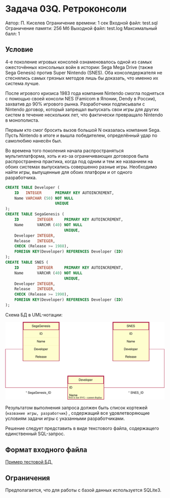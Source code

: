 # Задача 03Q. Ретроконсоли

Автор: П. Киселев Ограничение времени: 1 сек
Входной файл: test.sql Ограничение памяти: 256 Мб
Выходной файл: test.log
Максимальный балл: 1

## Условие

4-е поколение игровых консолей ознаменовалось одной из самых ожесточённых консольных войн в истории: Sega Mega Drive (также Sega Genesis) против Super Nintendo (SNES). Оба консоледержателя не стеснялись самых грязных методов лишь бы доказать, что именно их система лучше.

После игрового кризиса 1983 года компания Nintendo смогла подняться с помощью своей консоли NES (Famicom в Японии, Dendy в России), захватив до 90% игрового рынка. Разработчики подписывали с Nintendo договор, который запрещал выпускать свои игры для других систем в течение нескольких лет, что фактически превращало Nintendo в монополиста.

Первым кто смог бросить вызов большой N оказалась компания Sega. Пусть Nintendo в итоге и вышла победителем, определённый удар по самолюбию нанесён был.

Во времена того поколения начала распространяться мультиплатформа, хоть и из-за ограничивающих договоров была распространена практика, когда под одним и тем же названием на обоих системах выпускались совершенно разные игры. Необходимо найти игры, выпущенные для обоих платформ и от одного разработчика.

```sql
CREATE TABLE Developer (
    ID   INTEGER      PRIMARY KEY AUTOINCREMENT,
    Name VARCHAR (50) NOT NULL
                      UNIQUE
);
CREATE TABLE SegaGenesis (
    ID        INTEGER     PRIMARY KEY AUTOINCREMENT,
    Name      VARCHR (40) NOT NULL
                          UNIQUE,
    Developer INTEGER,
    Release   INTEGER,
    CHECK (Release >= 1988),
    FOREIGN KEY(Developer) REFERENCES Developer (ID)
);
CREATE TABLE SNES (
    ID        INTEGER     PRIMARY KEY AUTOINCREMENT,
    Name      VARCHR (40) NOT NULL
                          UNIQUE,
    Developer INTEGER,
    Release   INTEGER,
    CHECK (Release >= 1990),
    FOREIGN KEY(Developer) REFERENCES Developer (ID)
);
```

Схема БД в UML-нотации:

![db_schema](db_schema.svg)

Результатом выполнения запроса должен быть список кортежей (`название игры, разработчик`) , содержащий все удовлетворяющие условиям задачи игры с указанными разработчиками.

Решение следует представить в виде текстового файла, содержащего единственный SQL-запрос.

## Формат входного файла

[Пример тестовой БД.](https://imcs.dvfu.ru/cats/static/download/att/EYK4FNN3wTKfBznXBw7sIt0EcQBY3kxE_Consoles.db)

## Ограничения

Предполагается, что для работы с базой данных используется SQLite3.
